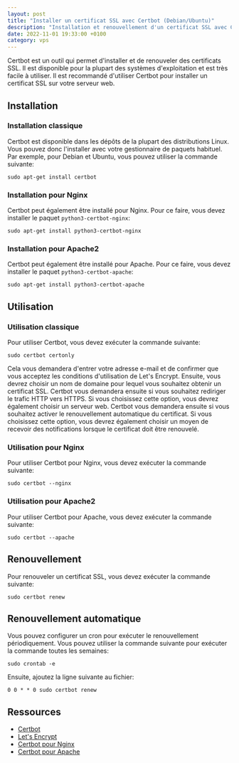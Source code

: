 ```yaml
---
layout: post
title: "Installer un certificat SSL avec Certbot (Debian/Ubuntu)"
description: "Installation et renouvellement d'un certificat SSL avec Certbot (Nginx/Apache2)"
date: 2022-11-01 19:33:00 +0100
category: vps
---
```


Certbot est un outil qui permet d'installer et de renouveler des certificats SSL. Il est disponible pour la plupart des systèmes d'exploitation et est très facile à utiliser. Il est recommandé d'utiliser Certbot pour installer un certificat SSL sur votre serveur web.

## Installation

### Installation classique

Certbot est disponible dans les dépôts de la plupart des distributions Linux. Vous pouvez donc l'installer avec votre gestionnaire de paquets habituel. Par exemple, pour Debian et Ubuntu, vous pouvez utiliser la commande suivante:

    sudo apt-get install certbot

### Installation pour Nginx

Certbot peut également être installé pour Nginx. Pour ce faire, vous devez installer le paquet `python3-certbot-nginx`:

    sudo apt-get install python3-certbot-nginx

### Installation pour Apache2

Certbot peut également être installé pour Apache. Pour ce faire, vous devez installer le paquet `python3-certbot-apache`:

    sudo apt-get install python3-certbot-apache

## Utilisation

### Utilisation classique

Pour utiliser Certbot, vous devez exécuter la commande suivante:

    sudo certbot certonly

Cela vous demandera d'entrer votre adresse e-mail et de confirmer que vous acceptez les conditions d'utilisation de Let's Encrypt. Ensuite, vous devrez choisir un nom de domaine pour lequel vous souhaitez obtenir un certificat SSL. Certbot vous demandera ensuite si vous souhaitez rediriger le trafic HTTP vers HTTPS. Si vous choisissez cette option, vous devrez également choisir un serveur web. Certbot vous demandera ensuite si vous souhaitez activer le renouvellement automatique du certificat. Si vous choisissez cette option, vous devrez également choisir un moyen de recevoir des notifications lorsque le certificat doit être renouvelé.

### Utilisation pour Nginx

Pour utiliser Certbot pour Nginx, vous devez exécuter la commande suivante:

    sudo certbot --nginx

### Utilisation pour Apache2

Pour utiliser Certbot pour Apache, vous devez exécuter la commande suivante:

    sudo certbot --apache

## Renouvellement

Pour renouveler un certificat SSL, vous devez exécuter la commande suivante:

    sudo certbot renew

## Renouvellement automatique

Vous pouvez configurer un cron pour exécuter le renouvellement périodiquement. Vous pouvez utiliser la commande suivante pour exécuter la commande toutes les semaines:

    sudo crontab -e

Ensuite, ajoutez la ligne suivante au fichier:

    0 0 * * 0 sudo certbot renew

## Ressources

-    [Certbot](https://certbot.eff.org/)
-    [Let's Encrypt](https://letsencrypt.org/)
-    [Certbot pour Nginx](https://certbot.eff.org/lets-encrypt/ubuntubionic-nginx)
-    [Certbot pour Apache](https://certbot.eff.org/lets-encrypt/ubuntubionic-apache)
